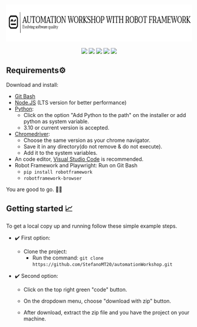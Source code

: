 <p align="center">
  <img src="/img/readme-img.png" width="700" height="100" />
</p>
<p align="center">
<img src="https://img.shields.io/badge/python-3670A0?style=for-the-badge&logo=python&logoColor=ffdd54"  />
<img src="https://img.shields.io/badge/-TestingLibrary-%23E33332?style=for-the-badge&logo=testing-library&logoColor=white"  />
<img src="https://img.shields.io/badge/node.js-6DA55F?style=for-the-badge&logo=node.js&logoColor=white4"  />
<img src="https://img.shields.io/badge/Visual%20Studio%20Code-0078d7.svg?style=for-the-badge&logo=visual-studio-code&logoColor=white"  />
<img src="https://img.shields.io/badge/-Playwright-orange?style=for-the-badge"  />
</p>

## Requirements⚙️
Download and install:
- [Git Bash](https://git-scm.com/) 
- [Node.JS](https://nodejs.org/en/) (LTS version for better performance)
- [Python](https://www.python.org/):
	- Click on the option "Add Python to the path" on the installer or add python as system variable.
	- 3.10 or current version is accepted.
- [Chromedriver](https://chromedriver.chromium.org/downloads):
	 - Choose the same version as your chrome navigator.
	 - Save it in any directory(do not remove & do not execute).
	 - Add it to the system variables.
- An code editor, [Visual Studio Code](https://code.visualstudio.com/) is recommended.
- Robot Framework and Playwright:
	Run on Git Bash
	- ```pip install robotframework ```
	- ```robotframework-browser ```

You are good to go. :robot::white_check_mark:

## Getting started 📈
To get a local copy up and running follow these simple example steps.
- :heavy_check_mark: First option:
	- Clone the project:
		- Run the command:  ```git clone https://github.com/StefanoMT20/automationWorkshop.git ``` 

 - :heavy_check_mark: Second option:

	-   Click on the top right green "code" button.
    
	-   On the dropdown menu, choose "download with zip" button.
    
	-   After download, extract the zip file and you have the project on your machine.


